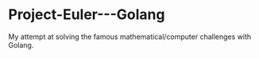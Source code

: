 # Project-Euler---Golang
My attempt at solving the famous mathematical/computer challenges with Golang.
